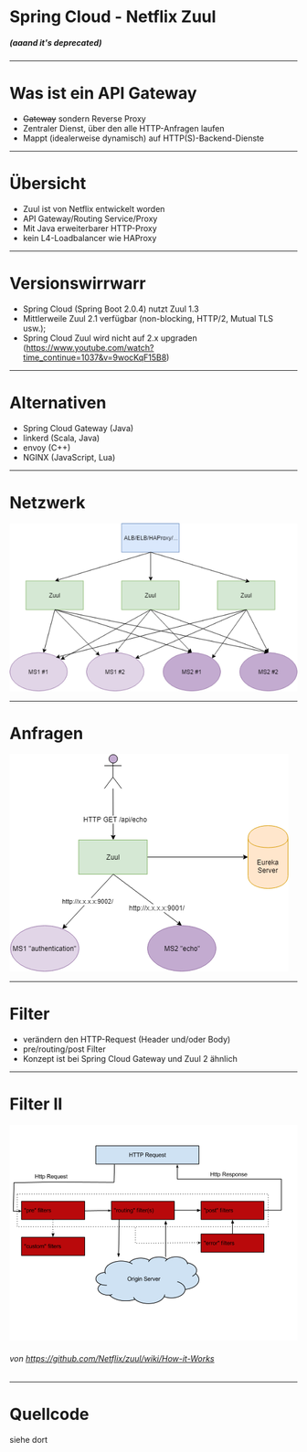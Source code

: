 # Spring Cloud - Netflix Zuul

##### (aaand it's deprecated)

---

# Was ist ein API Gateway

- ~~Gateway~~ sondern Reverse Proxy
- Zentraler Dienst, über den alle HTTP-Anfragen laufen
- Mappt (idealerweise dynamisch) auf HTTP(S)-Backend-Dienste

---

# Übersicht

- Zuul ist von Netflix entwickelt worden
- API Gateway/Routing Service/Proxy
- Mit Java erweiterbarer HTTP-Proxy
- kein L4-Loadbalancer wie HAProxy

---

# Versionswirrwarr
- Spring Cloud (Spring Boot 2.0.4) nutzt Zuul 1.3
- Mittlerweile Zuul 2.1 verfügbar (non-blocking, HTTP/2, Mutual TLS usw.); 
- Spring Cloud Zuul wird nicht auf 2.x upgraden (https://www.youtube.com/watch?time_continue=1037&v=9wocKqF15B8)

---

# Alternativen
- Spring Cloud Gateway (Java)
- linkerd (Scala, Java)
- envoy (C++)
- NGINX (JavaScript, Lua)

---

# Netzwerk

![](network-diagram.png)

---

# Anfragen

![](request-diagram.png)

---

# Filter

- verändern den HTTP-Request (Header und/oder Body)
- pre/routing/post Filter
- Konzept ist bei Spring Cloud Gateway und Zuul 2 ähnlich

---

# Filter II

![](filters.png)

###### von https://github.com/Netflix/zuul/wiki/How-it-Works

---

# Quellcode

siehe dort